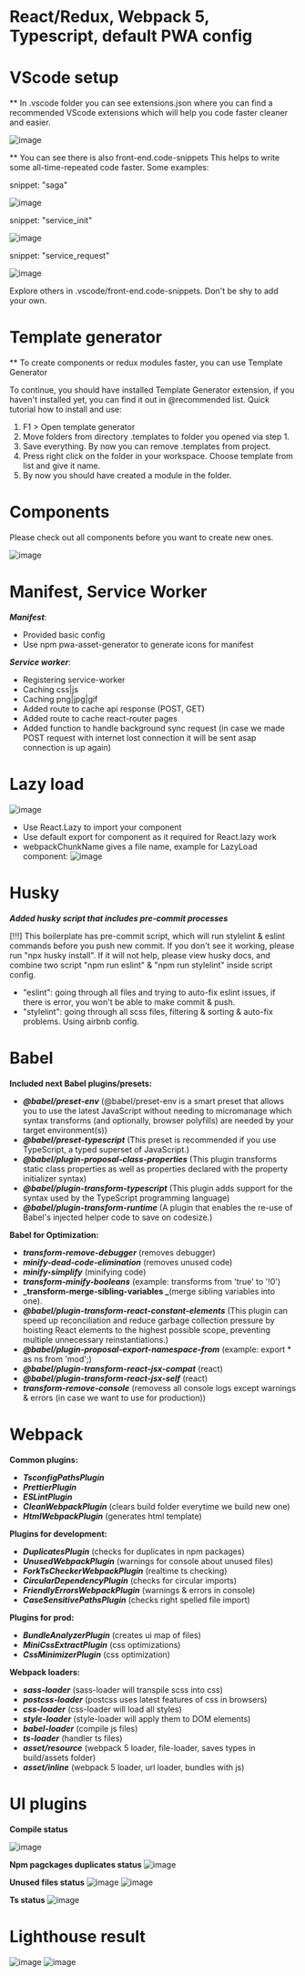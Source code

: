 # React/Redux, Webpack 5, Typescript, default PWA config


# VScode setup

** In .vscode folder you can see extensions.json where you can find a recommended VScode extensions which will help you code faster cleaner and easier.

![image](https://user-images.githubusercontent.com/55023068/117546710-6d17db00-b034-11eb-9673-6246e31ae895.png)

** You can see there is also front-end.code-snippets
This helps to write some all-time-repeated code faster.
Some examples:

snippet: "saga"

![image](https://user-images.githubusercontent.com/55023068/117546774-ced84500-b034-11eb-8496-2f3b7a18dd74.png)

snippet: "service_init"

![image](https://user-images.githubusercontent.com/55023068/117546804-fb8c5c80-b034-11eb-84a4-7ebe004026e5.png)

snippet: "service_request"

![image](https://user-images.githubusercontent.com/55023068/117546818-152da400-b035-11eb-8c6c-6cbfb116ff57.png)

Explore others in .vscode/front-end.code-snippets. Don't be shy to add your own.

# Template generator

** To create components or redux modules faster, you can use Template Generator

To continue, you should have installed Template Generator extension, if you haven't installed yet, you can find it out in @recommended list.
Quick tutorial how to install and use:

1. F1 > Open template generator
2. Move folders from directory .templates to folder you opened via step 1.
3. Save everything. By now you can remove .templates from project.
4. Press right click on the folder in your workspace. Choose template from list and give it name.
5. By now you should have created a module in the folder.

# Components

Please check out all components before you want to create new ones.

![image](https://user-images.githubusercontent.com/55023068/105221336-a4d04500-5b61-11eb-9870-37e2c52a801e.png)

# Manifest, Service Worker

**_Manifest_**:

- Provided basic config
- Use npm pwa-asset-generator to generate icons for manifest

**_Service worker_**:

- Registering service-worker
- Caching css|js
- Caching png|jpg|gif
- Added route to cache api response (POST, GET)
- Added route to cache react-router pages
- Added function to handle background sync request (in case we made POST request with internet lost connection it will be sent asap connection is up again)

# Lazy load

![image](https://user-images.githubusercontent.com/55023068/105222711-866b4900-5b63-11eb-8807-ab0104d4cd8c.png)

- Use React.Lazy to import your component
- Use default export for component as it required for React.lazy work
- webpackChunkName gives a file name, example for LazyLoad component:
  ![image](https://user-images.githubusercontent.com/55023068/105222881-c0d4e600-5b63-11eb-9a15-efcf541ffc44.png)

# Husky

**_Added husky script that includes pre-commit processes_**

[!!!] This boilerplate has pre-commit script, which will run stylelint & eslint commands before you push new commit. If you don't see it working, please run "npx husky install". If it will not help, please view husky docs, and combine two script "npm run eslint" & "npm run stylelint" inside script config.

- "eslint": going through all files and trying to auto-fix eslint issues, if there is error, you won't be able to make commit & push.
- "stylelint": going through all scss files, filtering & sorting & auto-fix problems. Using airbnb config.

# Babel

**Included next Babel plugins/presets:**

- **_@babel/preset-env_** (@babel/preset-env is a smart preset that allows you to use the latest JavaScript without needing to micromanage which syntax transforms (and optionally, browser polyfills) are needed by your target environment(s))
- **_@babel/preset-typescript_** (This preset is recommended if you use TypeScript, a typed superset of JavaScript.)
- **_@babel/plugin-proposal-class-properties_** (This plugin transforms static class properties as well as properties declared with the property initializer syntax)
- **_@babel/plugin-transform-typescript_** (This plugin adds support for the syntax used by the TypeScript programming language)
- **_@babel/plugin-transform-runtime_** (A plugin that enables the re-use of Babel's injected helper code to save on codesize.)

**Babel for Optimization:**

- **_transform-remove-debugger_** (removes debugger)
- **_minify-dead-code-elimination_** (removes unused code)
- **_minify-simplify_** (minifying code)
- **_transform-minify-booleans_** (example: transforms from 'true' to '!0')
- **_transform-merge-sibling-variables _**(merge sibling variables into one).
- **_@babel/plugin-transform-react-constant-elements_** (This plugin can speed up reconciliation and reduce garbage collection pressure by hoisting React elements to the highest possible scope, preventing multiple unnecessary reinstantiations.)
- **_@babel/plugin-proposal-export-namespace-from_** (example: export \* as ns from 'mod';)
- **_@babel/plugin-transform-react-jsx-compat_** (react)
- **_@babel/plugin-transform-react-jsx-self_** (react)
- **_transform-remove-console_** (removess all console logs except warnings & errors (in case we want to use for production))

# Webpack

**Common plugins:**

- **_TsconfigPathsPlugin_**
- **_PrettierPlugin_**
- **_ESLintPlugin_**
- **_CleanWebpackPlugin_** (clears build folder everytime we build new one)
- **_HtmlWebpackPlugin_** (generates html template)

**Plugins for development:**

- **_DuplicatesPlugin_** (checks for duplicates in npm packages)
- **_UnusedWebpackPlugin_** (warnings for console about unused files)
- **_ForkTsCheckerWebpackPlugin_** (realtime ts checking)
- **_CircularDependencyPlugin_** (checks for circular imports)
- **_FriendlyErrorsWebpackPlugin_** (warnings & errors in console)
- **_CaseSensitivePathsPlugin_** (checks right spelled file import)

**Plugins for prod:**

- **_BundleAnalyzerPlugin_** (creates ui map of files)
- **_MiniCssExtractPlugin_** (css optimizations)
- **_CssMinimizerPlugin_** (css optimization)

**Webpack loaders:**

- **_sass-loader_** (sass-loader will transpile scss into css)
- **_postcss-loader_** (postcss uses latest features of css in browsers)
- **_css-loader_** (css-loader will load all styles)
- **_style-loader_** (style-loader will apply them to DOM elements)
- **_babel-loader_** (compile js files)
- **_ts-loader_** (handler ts files)
- **_asset/resource_** (webpack 5 loader, file-loader, saves types in build/assets folder)
- **_asset/inline_** (webpack 5 loader, url loader, bundles with js)

# UI plugins

**Compile status**

![image](https://user-images.githubusercontent.com/55023068/103198309-ac008c00-48f0-11eb-9c18-d06001079793.png)

**Npm pagckages duplicates status**
![image](https://user-images.githubusercontent.com/55023068/103198347-cc304b00-48f0-11eb-9f26-1c09302c5d69.png)

**Unused files status**
![image](https://user-images.githubusercontent.com/55023068/103198417-f3871800-48f0-11eb-8b5f-64c0967dd37f.png)
![image](https://user-images.githubusercontent.com/55023068/105320311-b0a62080-5bce-11eb-8bb9-bd0805117888.png)

**Ts status**
![image](https://user-images.githubusercontent.com/55023068/103198535-36e18680-48f1-11eb-86c5-a9bee9325f10.png)

# Lighthouse result

![image](https://user-images.githubusercontent.com/55023068/105220074-e19b3c80-5b5f-11eb-9350-b64e0a7b19f8.png)
![image](https://user-images.githubusercontent.com/55023068/105218245-92540c80-5b5d-11eb-8ee9-d86ddcf34d12.png)
